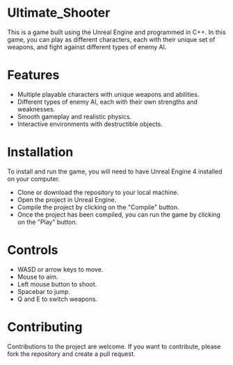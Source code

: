 # Ultimate_Shooter
This is a game built using the Unreal Engine and programmed in C++. In this game, you can play as different characters, each with their unique set of weapons, and fight against different types of enemy AI.

# Features

- Multiple playable characters with unique weapons and abilities.
- Different types of enemy AI, each with their own strengths and weaknesses.
- Smooth gameplay and realistic physics.
- Interactive environments with destructible objects.

# Installation

To install and run the game, you will need to have Unreal Engine 4 installed on your computer.

- Clone or download the repository to your local machine.
- Open the project in Unreal Engine.
- Compile the project by clicking on the "Compile" button.
- Once the project has been compiled, you can run the game by clicking on the "Play" button.

# Controls

- WASD or arrow keys to move.
- Mouse to aim.
- Left mouse button to shoot.
- Spacebar to jump.
- Q and E to switch weapons.

# Contributing

Contributions to the project are welcome. If you want to contribute, please fork the repository and create a pull request.